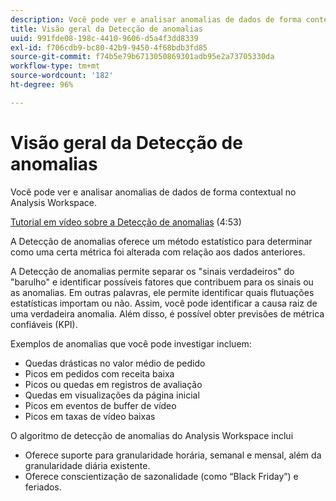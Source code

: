 ```yaml
---
description: Você pode ver e analisar anomalias de dados de forma contextual no Analysis Workspace.
title: Visão geral da Detecção de anomalias
uuid: 991fde08-198c-4410-9606-d5a4f3dd8339
exl-id: f706cdb9-bc80-42b9-9450-4f68bdb3fd85
source-git-commit: f74b5e79b6713050869301adb95e2a73705330da
workflow-type: tm+mt
source-wordcount: '182'
ht-degree: 96%

---
```


# Visão geral da Detecção de anomalias

Você pode ver e analisar anomalias de dados de forma contextual no Analysis Workspace.

[Tutorial em vídeo sobre a Detecção de anomalias](https://experienceleague.adobe.com/docs/analytics-learn/tutorials/data-science/anomaly-detection-in-analysis-workspace.html) (4:53)

A Detecção de anomalias oferece um método estatístico para determinar como uma certa métrica foi alterada com relação aos dados anteriores.

A Detecção de anomalias permite separar os &quot;sinais verdadeiros&quot; do &quot;barulho&quot; e identificar possíveis fatores que contribuem para os sinais ou as anomalias. Em outras palavras, ele permite identificar quais flutuações estatísticas importam ou não. Assim, você pode identificar a causa raiz de uma verdadeira anomalia. Além disso, é possível obter previsões de métrica confiáveis (KPI).

Exemplos de anomalias que você pode investigar incluem:

* Quedas drásticas no valor médio de pedido
* Picos em pedidos com receita baixa
* Picos ou quedas em registros de avaliação
* Quedas em visualizações da página inicial
* Picos em eventos de buffer de vídeo
* Picos em taxas de vídeo baixas

O algoritmo de detecção de anomalias do Analysis Workspace inclui

* Oferece suporte para granularidade horária, semanal e mensal, além da granularidade diária existente.
* Oferece conscientização de sazonalidade (como “Black Friday”) e feriados.
